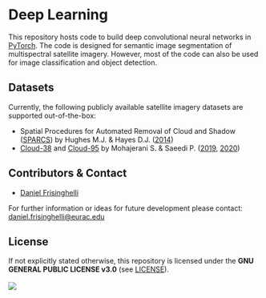 # Deep Learning
This repository hosts code to build deep convolutional neural networks in [PyTorch](https://pytorch.org/).
The code is designed for semantic image segmentation of multispectral satellite imagery. However, most of the
code can also be used for image classification and object detection.

## Datasets
Currently, the following publicly available satellite imagery datasets are supported out-of-the-box:

- Spatial Procedures for Automated Removal of Cloud and Shadow ([SPARCS](https://www.usgs.gov/land-resources/nli/landsat/spatial-procedures-automated-removal-cloud-and-shadow-sparcs-validation)) by Hughes M.J. & Hayes D.J. ([2014](https://www.mdpi.com/2072-4292/6/6/4907))
- [Cloud-38](https://github.com/SorourMo/38-Cloud-A-Cloud-Segmentation-Dataset) and [Cloud-95](https://github.com/SorourMo/95-Cloud-An-Extension-to-38-Cloud-Dataset) by Mohajerani S. & Saeedi P. ([2019](https://arxiv.org/abs/1901.10077), [2020](https://arxiv.org/abs/2001.08768))

## Contributors & Contact
- [Daniel Frisinghelli](http://www.eurac.edu/en/research/mountains/remsen/staff/Pages/staffdetails.aspx?persId=37603)

For further information or ideas for future development please contact: daniel.frisinghelli@eurac.edu

## License
If not explicitly stated otherwise, this repository is licensed under the **GNU GENERAL PUBLIC LICENSE v3.0**
(see [LICENSE](https://gitlab.inf.unibz.it/REMSEN/ccisnow/deep-learning/-/blob/master/LICENSE)).<br>
<br>![](http://www.eurac.edu/Style%20Library/logoEURAC.jpg)<br><br>